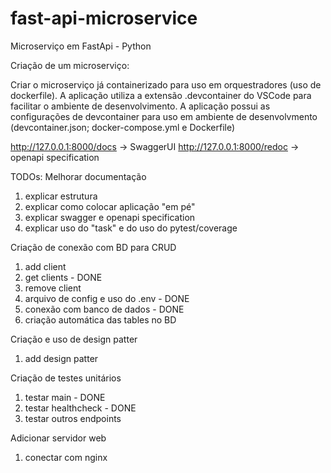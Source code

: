 # fast-api-microservice
Microserviço em FastApi - Python

Criação de um microserviço: 

Criar o microserviço já containerizado para uso em orquestradores (uso de dockerfile). 
A aplicação utiliza a extensão .devcontainer do VSCode para facilitar o ambiente de desenvolvimento. 
A aplicação possui as configurações de devcontainer para uso em ambiente de desenvolvmento (devcontainer.json; docker-compose.yml e Dockerfile)

http://127.0.0.1:8000/docs -> SwaggerUI
http://127.0.0.1:8000/redoc -> openapi specification 

TODOs:
Melhorar documentação
1. explicar estrutura
2. explicar como colocar aplicação "em pé"
3. explicar swagger e openapi specification
4. explicar uso do "task" e do uso do pytest/coverage

Criação de conexão com BD para CRUD 
1. add client
2. get clients - DONE
3. remove client
4. arquivo de config e uso do .env - DONE
5. conexão com banco de dados - DONE
6. criação automática das tables no BD

Criação e uso de design patter
1. add design patter

Criação de testes unitários
1. testar main - DONE
2. testar healthcheck - DONE
3. testar outros endpoints

Adicionar servidor web
1. conectar com nginx